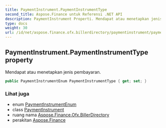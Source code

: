 ```yaml
---
title: PaymentInstrument.PaymentInstrumentType
second_title: Aspose.Finance untuk Referensi .NET API
description: PaymentInstrument Properti. Mendapat atau menetapkan jenis pembayaran.
type: docs
weight: 30
url: /id/net/aspose.finance.ofx.billerdirectory/paymentinstrument/paymentinstrumenttype/
---
```

## PaymentInstrument.PaymentInstrumentType property

Mendapat atau menetapkan jenis pembayaran.

```csharp
public PaymentInstrumentEnum PaymentInstrumentType { get; set; }
```

### Lihat juga

* enum [PaymentInstrumentEnum](../../paymentinstrumentenum/)
* class [PaymentInstrument](../)
* ruang nama [Aspose.Finance.Ofx.BillerDirectory](../../paymentinstrument/)
* perakitan [Aspose.Finance](../../../)



